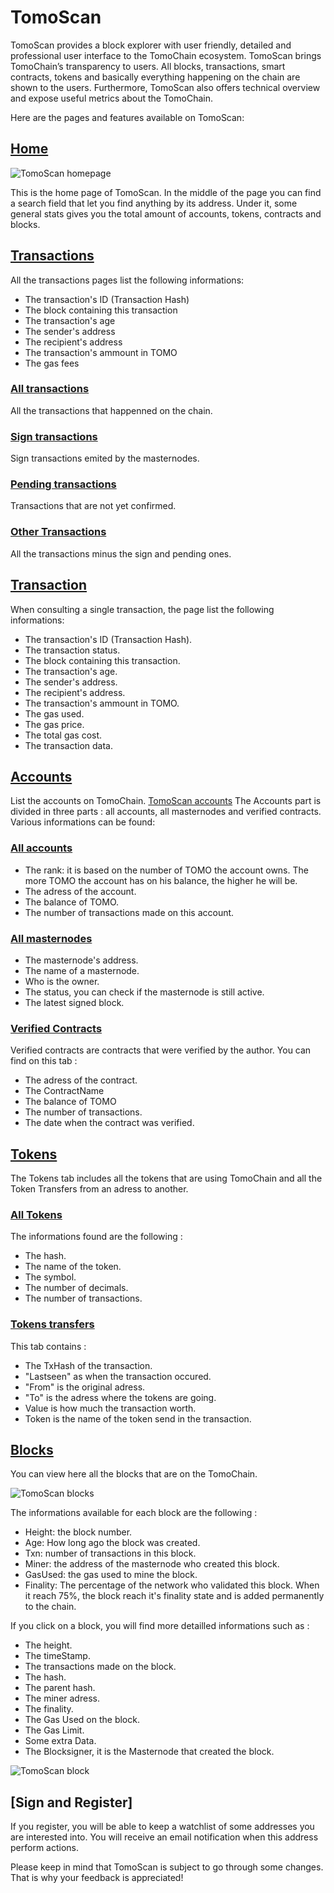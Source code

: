 # TomoScan

TomoScan provides a block explorer with user friendly, detailed and professional user interface to the TomoChain ecosystem. 
TomoScan brings TomoChain’s transparency to users. 
All blocks, transactions, smart contracts, tokens and basically everything happening on the chain are shown to the users.
Furthermore, TomoScan also offers technical overview and expose useful metrics about the TomoChain. 

Here are the pages and features available on TomoScan:

## [Home](https://scan.testnet.tomochain.com/)
      
![TomoScan homepage](/assets/tomoscan_home.jpg)

This is the home page of TomoScan.
In the middle of the page you can find a search field that let you find anything by its address.
Under it, some general stats gives you the total amount of accounts, tokens, contracts and blocks.

## [Transactions](https://scan.devnet.tomochain.com/txs)
All the transactions pages list the following informations:
- The transaction's ID (Transaction Hash)
- The block containing this transaction
- The transaction's age
- The sender's address
- The recipient's address
- The transaction's ammount in TOMO
- The gas fees

### [All transactions](https://scan.devnet.tomochain.com/txs)
All the transactions that happenned on the chain.

### [Sign transactions](https://scan.devnet.tomochain.com/txs/signTxs)
Sign transactions emited by the masternodes.

### [Pending transactions](https://scan.devnet.tomochain.com/txs/pending)
Transactions that are not yet confirmed.

### [Other Transactions]()
All the transactions minus the sign and pending ones.

## [Transaction](https://scan.devnet.tomochain.com/txs/0x1185cbc8e3715d0e373be720e480bfad3f622a32734e3aec55607a5e10881750)
When consulting a single transaction, the page list the following informations:
- The transaction's ID (Transaction Hash).
- The transaction status.
- The block containing this transaction.
- The transaction's age.
- The sender's address.
- The recipient's address.
- The transaction's ammount in TOMO.
- The gas used.
- The gas price.
- The total gas cost.
- The transaction data.

## [Accounts](https://scan.testnet.tomochain.com/accounts)
List the accounts on TomoChain.
[TomoScan accounts](/assets/TomoScan_account.jpg)
 The Accounts part is divided in three parts : all accounts, all masternodes and verified contracts. Various informations can be found:
 
### [All accounts](https://scan.testnet.tomochain.com/accounts)
- The rank: it is based on the number of TOMO the account owns. The more TOMO the account has on his balance, the higher he will be.
- The adress of the account.
- The balance of TOMO.
- The number of transactions made on this account.

### [All masternodes](https://scan.testnet.tomochain.com/masternodes)
- The masternode's address.
- The name of a masternode.
- Who is the owner.
- The status, you can check if the masternode is still active.
- The latest signed block.

### [Verified Contracts](https://scan.testnet.tomochain.com/contracts)
Verified contracts are contracts that were verified by the author. You can find on this tab : 
- The adress of the contract.
- The ContractName
- The balance of TOMO
- The number of transactions.
- The date when the contract was verified.

## [Tokens](https://scan.testnet.tomochain.com/tokens)
The Tokens tab includes all the tokens that are using TomoChain and all the Token Transfers from an adress to another.

### [All Tokens](https://scan.testnet.tomochain.com/tokens)
The informations found are the following :
- The hash.
- The name of the token.
- The symbol.
- The number of decimals.
- The number of transactions.

### [Tokens transfers](https://scan.testnet.tomochain.com/tokentxs)
 This tab contains :
 - The TxHash of the transaction.
 - "Lastseen" as when the transaction occured.
 - "From" is the original adress.
 - "To" is the adress where the tokens are going.
 - Value is how much the transaction worth.
 - Token is the name of the token send in the transaction.

## [Blocks](https://scan.testnet.tomochain.com/blocks)

You can view here all the blocks that are on the TomoChain.

![TomoScan blocks](/assets/whole_block_TomoScan.jpg)

The informations available for each block are the following :
- Height: the block number.
- Age: How long ago the block was created.
- Txn: number of transactions in this block.
- Miner: the address of the masternode who created this block.
- GasUsed: the gas used to mine the block.
- Finality: The percentage of the network who validated this block. When it reach 75%, the block reach it's finality state and is added permanently to the chain.

If you click on a block, you will find more detailled informations such as :
- The height.
- The timeStamp.
- The transactions made on the block.
- The hash.
- The parent hash.
- The miner adress.
- The finality.
- The Gas Used on the block.
- The Gas Limit.
- Some extra Data.
- The Blocksigner, it is the Masternode that created the block.

![TomoScan block](/assets/whole_block_TomoScan.jpg)

## [Sign and Register]

If you register, you will be able to keep a watchlist of some addresses you are interested into.
You will receive an email notification when this address perform actions.

Please keep in mind that TomoScan is subject to go through some changes. 
That is why your feedback is appreciated!
